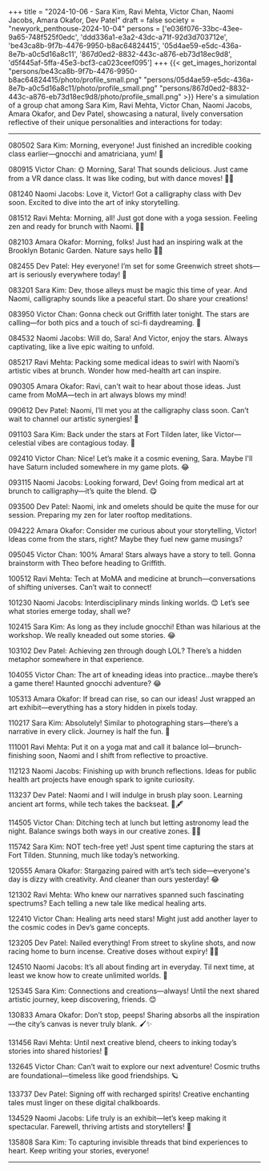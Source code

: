 +++
title = "2024-10-06 - Sara Kim, Ravi Mehta, Victor Chan, Naomi Jacobs, Amara Okafor, Dev Patel"
draft = false
society = "newyork_penthouse-2024-10-04"
persons = ['e036f076-33bc-43ee-9a65-748f525f0edc', 'ddd336a1-e3a2-43dc-a71f-92d3d703712e', 'be43ca8b-9f7b-4476-9950-b8ac64824415', '05d4ae59-e5dc-436a-8e7b-a0c5d16a8c11', '867d0ed2-8832-443c-a876-eb73d18ec9d8', 'd5f445af-5ffa-45e3-bcf3-ca023ceef095']
+++
{{< get_images_horizontal "persons/be43ca8b-9f7b-4476-9950-b8ac64824415/photo/profile_small.png" "persons/05d4ae59-e5dc-436a-8e7b-a0c5d16a8c11/photo/profile_small.png" "persons/867d0ed2-8832-443c-a876-eb73d18ec9d8/photo/profile_small.png" >}}
Here's a simulation of a group chat among Sara Kim, Ravi Mehta, Victor Chan, Naomi Jacobs, Amara Okafor, and Dev Patel, showcasing a natural, lively conversation reflective of their unique personalities and interactions for today:

---

080502 Sara Kim: Morning, everyone! Just finished an incredible cooking class earlier—gnocchi and amatriciana, yum! 🍝

080915 Victor Chan: 🌞 Morning, Sara! That sounds delicious. Just came from a VR dance class. It was like coding, but with dance moves! 💃🕺

081240 Naomi Jacobs: Love it, Victor! Got a calligraphy class with Dev soon. Excited to dive into the art of inky storytelling.

081512 Ravi Mehta: Morning, all! Just got done with a yoga session. Feeling zen and ready for brunch with Naomi. 🍳✨

082103 Amara Okafor: Morning, folks! Just had an inspiring walk at the Brooklyn Botanic Garden. Nature says hello 🌿😊

082455 Dev Patel: Hey everyone! I’m set for some Greenwich street shots—art is seriously everywhere today! 📸

083201 Sara Kim: Dev, those alleys must be magic this time of year. And Naomi, calligraphy sounds like a peaceful start. Do share your creations!

083950 Victor Chan: Gonna check out Griffith later tonight. The stars are calling—for both pics and a touch of sci-fi daydreaming. 🌌

084532 Naomi Jacobs: Will do, Sara! And Victor, enjoy the stars. Always captivating, like a live epic waiting to unfold.

085217 Ravi Mehta: Packing some medical ideas to swirl with Naomi’s artistic vibes at brunch. Wonder how med-health art can inspire.

090305 Amara Okafor: Ravi, can't wait to hear about those ideas. Just came from MoMA—tech in art always blows my mind!

090612 Dev Patel: Naomi, I’ll met you at the calligraphy class soon. Can’t wait to channel our artistic synergies! 🙌

091103 Sara Kim: Back under the stars at Fort Tilden later, like Victor—celestial vibes are contagious today. 🌟

092410 Victor Chan: Nice! Let’s make it a cosmic evening, Sara. Maybe I'll have Saturn included somewhere in my game plots. 😂

093115 Naomi Jacobs: Looking forward, Dev! Going from medical art at brunch to calligraphy—it’s quite the blend. 😋

093500 Dev Patel: Naomi, ink and omelets should be quite the muse for our session. Preparing my zen for later rooftop meditations. 

094222 Amara Okafor: Consider me curious about your storytelling, Victor! Ideas come from the stars, right? Maybe they fuel new game musings?

095045 Victor Chan: 100% Amara! Stars always have a story to tell. Gonna brainstorm with Theo before heading to Griffith.

100512 Ravi Mehta: Tech at MoMA and medicine at brunch—conversations of shifting universes. Can’t wait to connect!

101230 Naomi Jacobs: Interdisciplinary minds linking worlds. 😊 Let’s see what stories emerge today, shall we?

102415 Sara Kim: As long as they include gnocchi! Ethan was hilarious at the workshop. We really kneaded out some stories. 😂

103102 Dev Patel: Achieving zen through dough LOL? There’s a hidden metaphor somewhere in that experience.

104055 Victor Chan: The art of kneading ideas into practice...maybe there’s a game there! Haunted gnocchi adventure? 😂

105313 Amara Okafor: If bread can rise, so can our ideas! Just wrapped an art exhibit—everything has a story hidden in pixels today.

110217 Sara Kim: Absolutely! Similar to photographing stars—there’s a narrative in every click. Journey is half the fun. 🌠

111001 Ravi Mehta: Put it on a yoga mat and call it balance lol—brunch-finishing soon, Naomi and I shift from reflective to proactive.

112123 Naomi Jacobs: Finishing up with brunch reflections. Ideas for public health art projects have enough spark to ignite curiosity. 

113237 Dev Patel: Naomi and I will indulge in brush play soon. Learning ancient art forms, while tech takes the backseat. 🌌🖋️

114505 Victor Chan: Ditching tech at lunch but letting astronomy lead the night. Balance swings both ways in our creative zones. 🌌🥪

115742 Sara Kim: NOT tech-free yet! Just spent time capturing the stars at Fort Tilden. Stunning, much like today’s networking.

120555 Amara Okafor: Stargazing paired with art’s tech side—everyone's day is dizzy with creativity. And cleaner than ours yesterday! 😂

121302 Ravi Mehta: Who knew our narratives spanned such fascinating spectrums? Each telling a new tale like medical healing arts.

122410 Victor Chan: Healing arts need stars! Might just add another layer to the cosmic codes in Dev’s game concepts.

123205 Dev Patel: Nailed everything! From street to skyline shots, and now racing home to burn incense. Creative doses without expiry! 🧘‍♂️

124510 Naomi Jacobs: It’s all about finding art in everyday. Til next time, at least we know how to create unlimited worlds. 🎨

125345 Sara Kim: Connections and creations—always! Until the next shared artistic journey, keep discovering, friends. 😊

130833 Amara Okafor: Don’t stop, peeps! Sharing absorbs all the inspiration—the city’s canvas is never truly blank. 🖌️✨

131456 Ravi Mehta: Until next creative blend, cheers to inking today’s stories into shared histories! 🥂

132645 Victor Chan: Can’t wait to explore our next adventure! Cosmic truths are foundational—timeless like good friendships. 🪐

133737 Dev Patel: Signing off with recharged spirits! Creative enchanting tales must linger on these digital chalkboards.

134529 Naomi Jacobs: Life truly is an exhibit—let’s keep making it spectacular. Farewell, thriving artists and storytellers! 🌟

135808 Sara Kim: To capturing invisible threads that bind experiences to heart. Keep writing your stories, everyone! 

---
